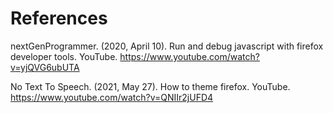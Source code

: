 # References 

nextGenProgrammer. (2020, April 10). Run and debug javascript with firefox developer tools. YouTube. https://www.youtube.com/watch?v=yjQVG6ubUTA 


No Text To Speech. (2021, May 27). How to theme firefox. YouTube. https://www.youtube.com/watch?v=QNIIr2jUFD4 